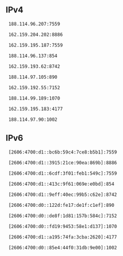 ## IPv4
```
 188.114.96.207:7559
```
```
 162.159.204.202:8886
```
```
 162.159.195.187:7559
```
```
 188.114.96.137:854
```
```
 162.159.193.62:8742
```
```
 188.114.97.105:890
```
```
 162.159.192.55:7152
```
```
 188.114.99.189:1070
```
```
 162.159.195.183:4177
```
```
 188.114.97.90:1002
```

## IPv6
```
 [2606:4700:d1::bc6b:59c4:7ce8:b5b1]:7559
```
```
 [2606:4700:d1::3915:21ce:90ea:869b]:8886
```
```
 [2606:4700:d1::6cdf:3f01:feb1:549c]:7559
```
```
 [2606:4700:d1::413c:9f61:069e:e0bd]:854
```
```
 [2606:4700:d1::9eff:40ec:99b5:c62e]:8742
```
```
 [2606:4700:d0::122d:fe17:de1f:c1ef]:890
```
```
 [2606:4700:d0::de8f:1d81:157b:584c]:7152
```
```
 [2606:4700:d0::fd19:9453:58e1:d137]:1070
```
```
 [2606:4700:d1::a195:74fa:3cba:2620]:4177
```
```
 [2606:4700:d0::85e4:44f0:31db:9e00]:1002
```
